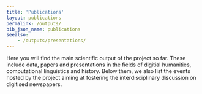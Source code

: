 ```yaml
---
title: 'Publications'
layout: publications
permalink: /outputs/
bib_json_name: publications
seealso:
    - /outputs/presentations/
---
```


Here you will find the main scientific output of the project so far. These include data, papers and presentations in the fields of digitial humanities, computational linguistics and history. Below them, we also list the events hosted by the project aiming at fostering the interdisciplinary discussion on digitised newspapers.
